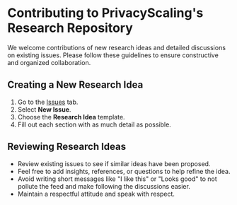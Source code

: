 # Contributing to PrivacyScaling's Research Repository

We welcome contributions of new research ideas and detailed discussions on existing issues. Please follow these guidelines to ensure constructive and organized collaboration.

## Creating a New Research Idea

1. Go to the [Issues](../../issues) tab.
2. Select **New Issue**.
3. Choose the **Research Idea** template.
4. Fill out each section with as much detail as possible.

## Reviewing Research Ideas

- Review existing issues to see if similar ideas have been proposed.
- Feel free to add insights, references, or questions to help refine the idea.
- Avoid writing short messages like "I like this" or "Looks good" to not pollute the feed and make following the discussions easier.
- Maintain a respectful attitude and speak with respect.

